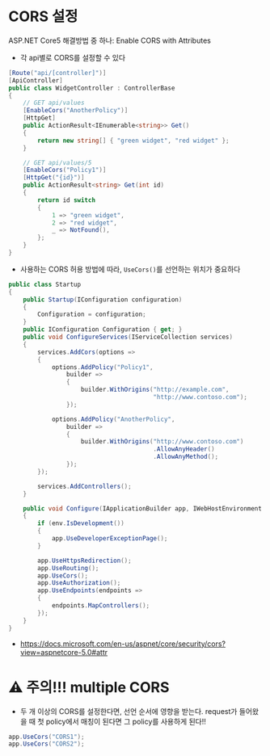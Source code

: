 # CORS 설정
ASP.NET Core5 해결방법 중 하나: Enable CORS with Attributes


- 각 api별로 CORS를 설정할 수 있다
```cs
[Route("api/[controller]")]
[ApiController]
public class WidgetController : ControllerBase
{
    // GET api/values
    [EnableCors("AnotherPolicy")]
    [HttpGet]
    public ActionResult<IEnumerable<string>> Get()
    {
        return new string[] { "green widget", "red widget" };
    }

    // GET api/values/5
    [EnableCors("Policy1")]
    [HttpGet("{id}")]
    public ActionResult<string> Get(int id)
    {
        return id switch
        {
            1 => "green widget",
            2 => "red widget",
            _ => NotFound(),
        };
    }
}
```
- 사용하는 CORS 허용 방법에 따라, `UseCors()`를 선언하는 위치가 중요하다
```cs
public class Startup
{
    public Startup(IConfiguration configuration)
    {
        Configuration = configuration;
    }
    public IConfiguration Configuration { get; }
    public void ConfigureServices(IServiceCollection services)
    {
        services.AddCors(options =>
        {
            options.AddPolicy("Policy1",
                builder =>
                {
                    builder.WithOrigins("http://example.com",
                                        "http://www.contoso.com");
                });

            options.AddPolicy("AnotherPolicy",
                builder =>
                {
                    builder.WithOrigins("http://www.contoso.com")
                                        .AllowAnyHeader()
                                        .AllowAnyMethod();
                });
        });

        services.AddControllers();
    }

    public void Configure(IApplicationBuilder app, IWebHostEnvironment env)
    {
        if (env.IsDevelopment())
        {
            app.UseDeveloperExceptionPage();
        }

        app.UseHttpsRedirection();
        app.UseRouting();
        app.UseCors();
        app.UseAuthorization();
        app.UseEndpoints(endpoints =>
        {
            endpoints.MapControllers();
        });
    }
}
```

- https://docs.microsoft.com/en-us/aspnet/core/security/cors?view=aspnetcore-5.0#attr


# ⚠ 주의!!! multiple CORS
- 두 개 이상의 CORS를 설정한다면, 선언 순서에 영향을 받는다. request가 들어왔을 때 첫 policy에서 매칭이 된다면 그 policy를 사용하게 된다!! 
```cs
app.UseCors("CORS1");
app.UseCors("CORS2");
```
